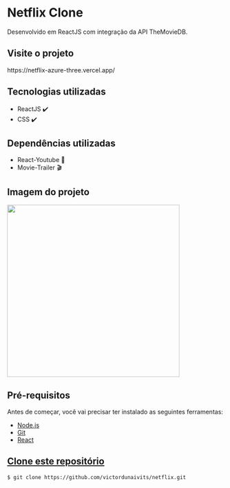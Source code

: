 <h1>Netflix Clone</h1>
<p>Desenvolvido em ReactJS com integração da API TheMovieDB.</p>

<h2>Visite o projeto</h2>
https://netflix-azure-three.vercel.app/

<h2>Tecnologias utilizadas</h2>
<ul>
    <li>ReactJS ✔️</li>
    <li>CSS ✔️</li>
</ul>

<h2>Dependências utilizadas</h2>
<ul>
    <li>React-Youtube 📸</li>
    <li>Movie-Trailer 🎬</li>
</ul>

<h2> Imagem do projeto </h2>
<img src="./readme/netflix.gif"style="height: 400px">

<h2>Pré-requisitos</h2>
<p>Antes de começar, você vai precisar ter instalado as seguintes ferramentas:</p>
<ul>
    <li><a href="https://nodejs.org/pt-br/download/" target="_blank">Node.js</li>
    <li><a href="https://gitforwindows.org/" target="_blank">Git</li>
      <li><a href="https://create-react-app.dev/docs/getting-started" target="_blank">React</li>
</ul>

<h2>Clone este repositório</h2>

```bash
$ git clone https://github.com/victordunaivits/netflix.git
```
